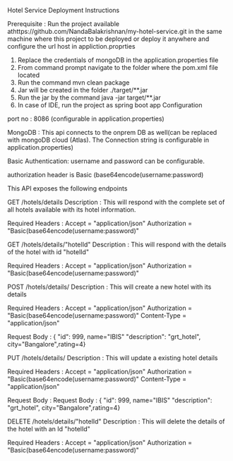 Hotel Service
Deployment Instructions

Prerequisite : Run the project available athttps://github.com/NandaBalakrishnan/my-hotel-service.git in the same machine where this project to be deployed or deploy it anywhere and configure the url host in appliction.proprties

1) Replace the credentials of mongoDB in the application.properties file
2) From command prompt navigate to the folder where the pom.xml file located
3) Run the command mvn clean package
4) Jar will be created in the folder ./target/**.jar
5) Run the jar by the command java -jar target/**.jar
6) In case of IDE, run the project as spring boot app
Configuration

port no : 8086 (configurable in application.properties)

MongoDB : This api connects to the onprem DB as well(can be replaced with mongoDB cloud (Atlas). The Connection string is configurable in application.properties)

Basic Authentication: username and password can be configurable.


authorization header is Basic (base64encode(username:password)

This API exposes the following endpoints


GET /hotels/details
Description : This will respond with the complete set of all hotels available with its hotel information.

Required Headers : Accept = "application/json" Authorization = "Basic(base64encode(username:password)"

GET  /hotels/details/"hotelId"
Description : This will respond with the details of the hotel with id "hotelId"

Required Headers : Accept = "application/json" Authorization = "Basic(base64encode(username:password)"

POST  /hotels/details/
Description : This will create a new hotel with its details

Required Headers : Accept = "application/json" Authorization = "Basic(base64encode(username:password)" Content-Type = "application/json"

Request Body : { "id": 999, name="IBIS" "description": "grt_hotel", city="Bangalore",rating=4}

PUT  /hotels/details/
Description : This will update a existing hotel details

Required Headers : Accept = "application/json" Authorization = "Basic(base64encode(username:password)"  Content-Type = "application/json"

Request Body : Request Body : { "id": 999, name="IBIS" "description": "grt_hotel", city="Bangalore",rating=4}

DELETE  /hotels/details/"hotelId"
Description : This will delete the details of the hotel with an Id "hotelId"

Required Headers : Accept = "application/json" Authorization = "Basic(base64encode(username:password)"
